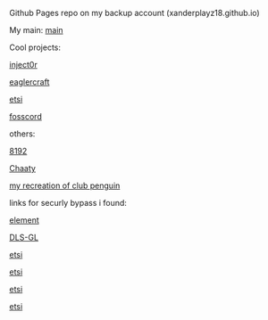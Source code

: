 Github Pages repo on my backup account (xanderplayz18.github.io)

My main:
[main](https://github.com/xanderplayz16)

Cool projects:

[inject0r](https://github.com/Platinome/inject0r)

[eaglercraft](/Offline_Download_Version.html)

[etsi](https://etsi.me)

[fosscord](https://fosscord.com)

others:

[8192](/8192%202.html)

[Chaaty](/Chaaty.html)

[ my recreation of club penguin](/penguin.html)

links for securly bypass i found:

[element](https://app.element.io)

[DLS-GL](https://dlsgl.xanderplayz.repl.co/)

[etsi](https://etsi.me)

[etsi](https://etsi.me)

[etsi](https://etsi.me)

[etsi](https://etsi.me)

